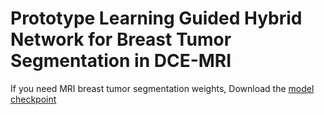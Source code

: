 # Prototype Learning Guided Hybrid Network for Breast Tumor Segmentation in DCE-MRI
If you need MRI breast tumor segmentation weights, Download the [model checkpoint](https://drive.google.com/drive/my-drive) 
